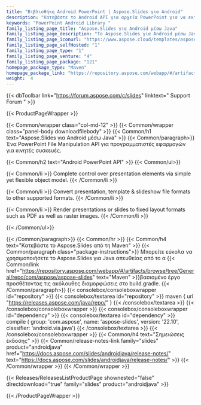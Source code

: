 ```yaml
---
title: "Βιβλιοθήκη Android PowerPoint | Aspose.Slides για Android"
description: "Κατεβάστε το Android API για αρχεία PowerPoint για να εκτελέσετε ένα ευρύ φάσμα εργασιών επεξεργασίας παρουσιάσεων, όπως ανάγνωση, γραφή, τροποποίηση, συγχώνευση, διαχωρισμός, μετατροπή και χειρισμός παρουσιάσεων χωρίς καμία εξάρτηση από το Microsoft PowerPoint."
keywords: "PowerPoint Android Library "
family_listing_page_title: "Aspose.Slides για Android μέσω Java"
family_listing_page_description: "Το Aspose.Slides για Android μέσω Java είναι ένα PowerPoint File Manipulation API για προγραμματιστές εφαρμογών για κινητές συσκευές. Οι προγραμματιστές Android μπορούν να εκτελέσουν ένα ευρύ φάσμα εργασιών επεξεργασίας παρουσιάσεων, όπως ανάγνωση, γραφή, χειρισμός και μετατροπή παρουσιάσεων PowerPoint. Είναι ένα αυτόνομο API παρουσίασης Android, επομένως δεν έχει καμία εξάρτηση από κανένα άλλο προϊόν, συμπεριλαμβανομένου του Microsoft PowerPoint."
family_listing_page_iconurl: "https://www.aspose.cloud/templates/aspose/App_Themes/V3/images/slides/272x272/aspose_slides-for-android-min.png"
family_listing_page_selfHosted: "1"
family_listing_page_type: "1"
family_listing_page_venture: "4"
family_listing_page_package: "121"
homepage_package_type: "Maven"
homepage_package_link: "https://repository.aspose.com/webapp/#/artifacts/browse/tree/General/repo/com/aspose/aspose-slides"
weight:  4
---
```


{{< dbToolbar link="https://forum.aspose.com/c/slides" linktext=" Support Forum " >}}


{{< ProductPageWrapper >}}

<!-- ProductPageContent-->
{{< Common/wrapper class="col-md-12" >}}
{{< Common/wrapper class="panel-body downloadfilebody" >}}
{{< Common/h1 text="Aspose.Slides για Android μέσω Java" >}}
{{< Common/paragraph>}}
Ένα PowerPoint File Manipulation API για προγραμματιστές εφαρμογών για κινητές συσκευές.

{{< Common/h2 text="Android PowerPoint API"  >}}
 {{< Common/ul>}}
 
   {{< Common/li >}} Complete control over presentation elements via simple yet flexible object model. {{< /Common/li >}}

   {{< Common/li >}} Convert presentation, template & slideshow file formats to other supported formats. {{< /Common/li >}}

   {{< Common/li >}} Render presentations or slides to fixed layout formats such as PDF as well as raster images. {{< /Common/li >}}

 {{< /Common/ul>}}


{{< /Common/paragraph>}}
{{< Common/hr >}}
{{< Common/h4 text="Κατεβάστε το Aspose.Slides από τη Maven"  >}}
{{< Common/paragraph class="package-instructions">}}
Μπορείτε εύκολα να χρησιμοποιήσετε το Aspose.Slides για Java απευθείας από το α
{{< Common/link href="https://repository.aspose.com/webapp/#/artifacts/browse/tree/General/repo/com/aspose/aspose-slides" text="Maven"  >}}βασισμένο έργο προσθέτοντας τις ακόλουθες διαμορφώσεις στο build.gradle.
 {{< /Common/paragraph>}}
{{< consolebox/consoleboxwrapper id="repository" >}}
{{< consolebox/textarea id="repository" >}}
 maven {
    url "https://releases.aspose.com/java/repo/" } {{< /consolebox/textarea >}}
{{< /consolebox/consoleboxwrapper >}}
{{< consolebox/consoleboxwrapper id="dependency" >}}
{{< consolebox/textarea id="dependency" >}} compile (
        group: 'com.aspose',
        name: 'aspose-slides',
        version: '22.10',
        classifier: 'android.via.java') {{< /consolebox/textarea >}}
{{< /consolebox/consoleboxwrapper >}}
{{< Common/h4 text="Σημειώσεις έκδοσης"  >}}
{{< Common/release-notes-link family="slides" product="androidjava" href="https://docs.aspose.com/slides/androidjava/release-notes/" text="https://docs.aspose.com/slides/androidjava/release-notes/"  >}}
{{< /Common/wrapper >}}
{{< /Common/wrapper >}}

<!-- /ProductPageContent-->



<!-- ReleasesListProductPage-->
   {{< Releases/ReleasesListProductPage shownested="false"  directdownload="true" family="slides" product="androidjava" >}}
<!-- /ReleasesListProductPage-->

{{< /ProductPageWrapper >}}


